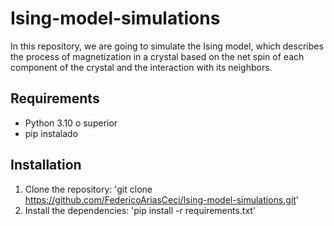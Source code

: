 # Ising-model-simulations
In this repository, we are going to simulate the Ising model, which describes the process of magnetization in a crystal based on the net spin of each component of the crystal and the interaction with its neighbors.

## Requirements
- Python 3.10 o superior
- pip instalado

## Installation
1. Clone the repository: 'git clone https://github.com/FedericoAriasCeci/Ising-model-simulations.git'
2. Install the dependencies: 'pip install -r requirements.txt'
